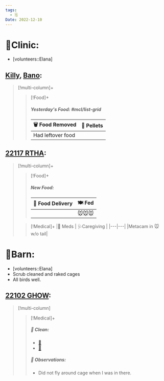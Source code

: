 ```yaml
---
tags:
  - 🗒️
Date: 2022-12-10
---
```


# 🏥Clinic:
- [volunteers::Elana]

## [Killy](../RARE%20Birds/Ed%20Birds/Killy.md), [Bano](../RARE%20Birds/Ed%20Birds/Bano.md):
> [!multi-column]+
>
>> [!Food]+
>> ##### Yesterday's Food: #mcl/list-grid
>> |🗑️ Food Removed| 💩 Pellets
>> |---|---|
>>|Had leftover food|

## [22117 RTHA](../RARE%20Birds/22117%20RTHA.md):
> [!multi-column]+
>
>> [!Food]+
>> ##### New Food:
>> |🚚 Food Delivery| 🍽️ Fed|
>> |---|---|
>>||🐭🐭🐭
>
>> [!Medical]+
>> |💊 Meds | 🩺Caregiving |
>> |---|---|
>> |Metacam in 🐭 w/o tail|

# 🏡Barn:
- [volunteers::Elana]
- Scrub cleaned and raked cages
- All birds well.

## [22102 GHOW](../RARE%20Birds/22102%20GHOW.md):
> [!multi-column]
>
>> [!Medical]+
>>##### 🫧 Clean:
>>- [🧽](../Admin/Codes/Scrubbed%20cage.md)
>>- [🧹](../Admin/Codes/Raked%20cage.md)
>>
>> ##### 🔭 Observations:
>> - Did not fly around cage when I was in there. 

